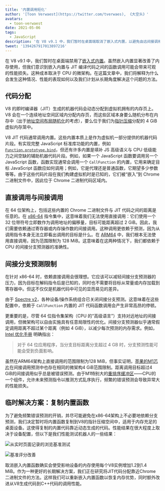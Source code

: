 ```yaml
---
title: '内置调用短化'
author: '[Toon Verwaest](https://twitter.com/tverwaes), 《大空头》'
avatars:
  - toon-verwaest
date: 2021-05-06
tags:
  - JavaScript
description: '在 V8 v9.1 中，我们暂时在桌面端取消了嵌入式内置，以避免由远间接调用引起的性能问题。'
tweet: '1394267917013897216'
---
```


在 V8 v9.1 中，我们暂时在桌面端禁用了[嵌入式内置](https://v8.dev/blog/embedded-builtins)。虽然嵌入内置显著改善了内存使用，但我们意识到嵌入内置与 JIT 编译代码之间的函数调用可能会带来可观的性能损失。这种成本取决于 CPU 的微架构。在这篇文章中，我们将解释为什么会发生这种情况、性能的表现如何以及我们计划从长期角度解决这个问题的方法。

<!--truncate-->
## 代码分配

V8 的即时编译器（JIT）生成的机器代码会动态分配到虚拟机拥有的内存页上。V8 会在一个连续地址空间区域内分配内存页，而这些区域本身要么随机分布在内存中（出于[地址空间布局随机化](https://en.wikipedia.org/wiki/Address_space_layout_randomization)的考虑），要么位于我们为[指针压缩](https://v8.dev/blog/pointer-compression)分配的 4 GiB 虚拟内存笼中。

V8 JIT 代码通常调用内置。这些内置本质上是作为虚拟机一部分提供的机器代码片段。有实现完整 JavaScript 标准库功能的内置，例如 [`Function.prototype.bind`](https://developer.mozilla.org/docs/Web/JavaScript/Reference/Global_objects/Function/bind)，但还有许多内置是填补 JS 高级语义与 CPU 低级能力之间空缺的辅助机器代码片段。例如，如果一个 JavaScript 函数要调用另一个 JavaScript 函数，函数实现通常会调用一个 `CallFunction` 的内置，它用来确定目标 JavaScript 函数应如何调用；例如，它是代理还是普通函数，它期望多少参数等等。由于这些代码片段在我们构建虚拟机时是已知的，它们被“嵌入”到 Chrome 二进制文件中，因此位于 Chrome 二进制代码区域内。

## 直接调用与间接调用

在 64 位架构上，包括这些内置的 Chrome 二进制文件与 JIT 代码之间的距离是任意的。在 [x86-64](https://en.wikipedia.org/wiki/X86-64) 指令集中，这意味着我们无法使用直接调用：它们使用一个 32 位带符号立即数作为调用地址的偏移量，目标可能距离超过 2 GiB。因此，我们需要依赖通过寄存器或内存操作数的间接调用。这种调用更依赖于预测，因为从调用指令本身无法立即看出调用的目标是什么。在 [ARM64](https://en.wikipedia.org/wiki/AArch64) 中，我们根本无法使用直接调用，因为范围限制为 128 MiB。这意味着在这两种情况下，我们都依赖于 CPU 的间接分支预测器的准确性。

## 间接分支预测限制

在针对 x86-64 时，依赖直接调用会很理想。它应该可以减轻间接分支预测器的压力，因为目标在解码指令后是已知的，同时也不需要将目标从常量或内存加载到寄存器中。但这不仅仅是机器代码中可见的显而易见的差异。

由于 [Spectre v2](https://googleprojectzero.blogspot.com/2018/01/reading-privileged-memory-with-side.html)，各种设备/操作系统组合已关闭间接分支预测。这意味着在这些配置中，依赖于 `CallFunction` 内置的 JIT 代码函数调用会产生非常高昂的停顿。

更重要的是，尽管 64 位指令集架构（CPU 的“高级语言”）支持对远地址的间接调用，但微架构可以自由实施具有任意局限性的优化。间接分支预测器似乎通常假定调用距离不超过某个距离（例如 4 GiB），以减少每次预测的内存需求。例如，[Intel 优化手册](https://www.intel.com/content/dam/www/public/us/en/documents/manuals/64-ia-32-architectures-optimization-manual.pdf) 明确指出：

> 对于 64 位应用程序，当分支目标距离分支超过 4 GB 时，分支预测性能可能会受到负面影响。

虽然在ARM64架构上直接调用的范围限制为128 MiB，但事实证明，[苹果的M1芯片](https://en.wikipedia.org/wiki/Apple_M1)在间接调用预测中也存在相同的微架构4 GiB范围限制。距离调用目标超过4 GiB的间接调用似乎总是被错误预测。由于M1特别大的[重排序缓冲区](https://en.wikipedia.org/wiki/Re-order_buffer)——CPU的一个组件，允许未来预测指令以推测方式乱序执行，频繁的错误预测会导致异常大的性能损失。

## 临时解决方案：复制内置函数

为了避免频繁错误预测的开销，并尽可能避免在x86-64架构上不必要地依赖分支预测，我们决定暂时将内置函数复制到V8的指针压缩空间中，适用于内存充足的桌面设备。这使得复制的内置代码靠近动态生成的代码。性能结果在很大程度上取决于设备配置，但以下是我们性能测试机器人的一些结果：

![从实时页面记录的浏览基准测试](/_img/short-builtin-calls/v8-browsing.svg)

![基准评分改善](/_img/short-builtin-calls/benchmarks.svg)

取消嵌入内置函数确实会使受影响设备的内存使用每个V8实例增加1.2到1.4 MiB。作为一种更好的长期解决方案，我们正在研究将JIT代码分配靠近Chrome二进制文件的方法。这样我们可以重新嵌入内置函数以恢复内存优势，同时额外改进从V8生成代码到C++代码的调用性能。
